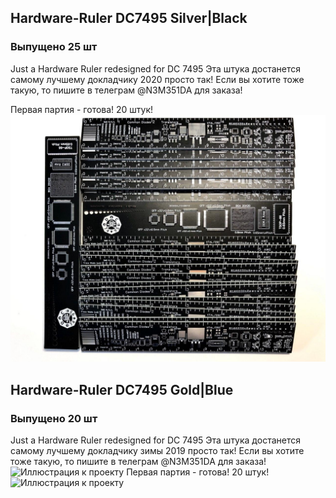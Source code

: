 ## Hardware-Ruler DC7495 Silver|Black
### Выпущено 25 шт
Just a Hardware Ruler redesigned for DC 7495
Эта штука достанется самому лучшему докладчику 2020 просто так!
Если вы хотите тоже такую, то пишите в телеграм @N3M351DA для заказа!

Первая партия - готова! 20 штук!
![Иллюстрация к проекту](https://github.com/n3m351d4/Hardware-Ruler/blob/master/DC7495BlackEd/photo_2020-08-08_16-27-06.jpg)


## Hardware-Ruler DC7495 Gold|Blue
### Выпущено 20 шт
Just a Hardware Ruler redesigned for DC 7495
Эта штука достанется самому лучшему докладчику зимы 2019 просто так!
Если вы хотите тоже такую, то пишите в телеграм @N3M351DA для заказа!
![Иллюстрация к проекту](https://pp.userapi.com/c849036/v849036716/f6d84/jCq273c9RWk.jpg)
Первая партия - готова! 20 штук!
![Иллюстрация к проекту](https://pp.userapi.com/c851332/v851332560/b0a5f/p5p9laC-RQ0.jpg)
